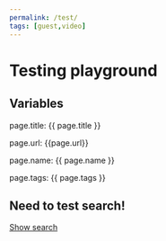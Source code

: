 ```yaml
---
permalink: /test/
tags: [guest,video]
---
```


# Testing playground

## Variables

page.title: {{ page.title }}

page.url: {{page.url}}

page.name: {{ page.name }}

page.tags: {{ page.tags }}

## Need to test search!

<a href="javascript:document.querySelector('#searchfield').style.display = 'block';javascript:document.querySelector('#search-menu').style.display = 'block';document.querySelector('#search-input').focus();">Show search</a>

<div id="searchfield" class="begend" style="padding: 15px 0px;display: none;">
	<div class="begender center">
		{% include search.html %}
	</div>
</div>


